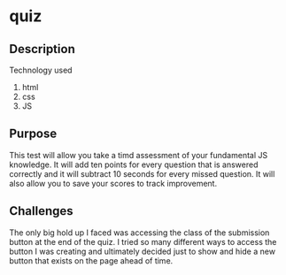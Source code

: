 # quiz
 
## Description
Technology used
1. html
2. css
3. JS

## Purpose
This test will allow you take a timd assessment of your fundamental JS knowledge. It will add ten points for every question that is answered correctly and it will subtract 10 seconds for every missed question. It will also allow you to save your scores to track improvement. 

## Challenges 
The only big hold up I faced was accessing the class of the submission button at the end of the quiz. I tried so many different ways to access the button I was creating and ultimately decided just to show and hide a new button that exists on the page ahead of time. 